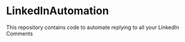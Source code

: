 # LinkedInAutomation
This repository contains code to automate replying to all your LinkedIn Comments
